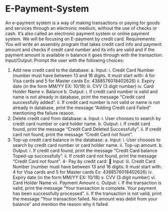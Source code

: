 # E-Payment-System
An e-payment system is a way of making transactions or paying for goods and services through an electronic 
medium, without the use of checks or cash. It’s also called an electronic payment system or online payment 
system. We will be focusing on E-payment by credit card.
Requirements:
You will write an assembly program that takes credit card info and payment amount and checks if credit card 
number and its info are valid and if the payment amount is available in balance it goes through with the 
transaction.
Input/Output:
Prompt the user with the following choices:
1. Add new credit card to the database:
a. Input:
i. Credit Card Number (number must have between 13 and 16 digits. It must start with: 4 
for Visa cards and 5 for Master cards Ex: 4388576018402626)
ii. Expiry date (in the form MM/YY EX: 10/18)
iii. CVV (3 digit number)
iv. Card Holder Name
v. Balance
b. Output:
i. If credit card number is valid and name is not already in database, print the message 
“Credit card successfully added”.
ii. If credit card number is not valid or name is not already in database, print the message 
“Adding Credit card Failed” mentioning the failure reason.
2. Delete credit card from database:
a. Input:
i. User chooses to search by credit card number or card holder name.
b. Output:
i. If credit card found, print the message “Credit Card Deleted Successfully”.
ii. If credit card not found, print the message “Credit Card not fount”.
3. Top-up credit card balance in the database:
a. Input:
i. User chooses to search by credit card number or card holder name.
ii. Top-up amount.
b. Output:
i. If credit card found, print the message “Credit Card balance Toped-up successfully”.
ii. If credit card not found, print the message “Credit Card not fount”.
4- Pay by credit card:
 Input:
iii. Credit Card Number (number must have between 13 and 16 digits. It must start with: 4 
for Visa cards and 5 for Master cards Ex: 4388576018402626)
iv. Expiry date (in the form MM/YY EX: 10/18)
v. CVV (3 digit number)
vi. Card Holder Name
vii. Payment Amount
c. Output:
i. If the transaction is valid, print the message “Your transaction is complete. Your 
payment has been successfully processed”.
ii. If the transaction is not valid, print the message “Your transaction failed. No amount 
was debit from your balance” and mention the reason why it failed.
